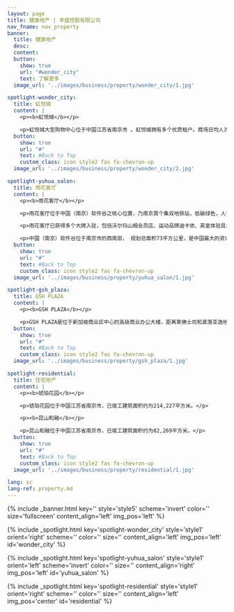 ```yaml
---
layout: page
title: 健康地产 | 丰盛控股有限公司
nav_fname: nav_property
banner:
  title: 健康地产
  desc:
  content:
  button:
    show: true
    url: "#wonder_city"
    text: 了解更多
  image_url: '../images/business/property/wonder_city/1.jpg'

spotlight-wonder_city:
  title: 虹悦城
  content: |
    <p><b>虹悦城</b></p>

    <p>虹悦城大型购物中心位于中国江苏省南京市 。虹悦城拥有多个优质租户。商场日均人流量约5.5万人次；总建筑面积为10万平方米，可供出售面积6.3万平方米。为了吸引人流，商场每年都会举辨8-10个推广活动。每一层楼，都会根据客户需求提供服务。例如以儿童为对象的楼层，有小火车让小客人乘坐游历商场，还有儿童拍照、BB游泳等特色玩意。为了让母亲等候方便，为母亲提供的服务也是设在同一楼层。</p>
  button:
    show: true
    url: "#"
    text: #Back to Top
    custom_class: icon style2 fas fa-chevron-up
  image_url: '../images/business/property/wonder_city/2.jpg'

spotlight-yuhua_salon:
  title: 雨花客厅
  content: |
    <p><b>雨花客厅</b></p>

    <p>雨花客厅位于中国（南京）软件谷之核心位置，乃南京首个集双地铁站，低碳绿色，人性化等优势于一体之总部式商用地产项目，总建筑面积达50万平方米，为整个软件谷提供管理中心，办公室大楼，商用物业，酒店及服务式公寓等全方位商业配套设施。作为国家级软件产业基地之核心配套地产物业，雨花客厅将低碳节能科技元素，首次应用到商用物业中，由丰盛控股自主研发的地源热泵系统，能够确保物业室内四季恒温、恒湿、恒氧，利用回圈的地下水源控温控湿，既能将办公环境维持在人体最舒适的条件中，并能成功降低30%能源消耗，达到低碳节能的目标。</p>

    <p>雨花客厅已获得多个大牌入驻，包括沃尔玛山姆会员店、运动品牌迪卡侬、英皇体验具乐部、洛克公园等。</p>

    <p>中国（南京）软件谷位于南京市的西南部， 规划总面积73平方公里，是中国最大的资讯科技软件产业研发基地，综合实力已跻身中国同类软件园区之首三名位置，同时亦是中国资讯科技服务外包示范基地，国家现代资讯科技软件产业基地，以及国家数码出版基地。中国（南京）软件谷内已汇集不同类型软件企业超过660家，仅软件从业人员超过15万人。</p>
  button:
    show: true
    url: "#"
    text: #Back to Top
    custom_class: icon style2 fas fa-chevron-up
  image_url: '../images/business/property/yuhua_salon/1.jpg'

spotlight-gsh_plaza:
  title: GSH PLAZA
  content: |
    <p><b>GSH PLAZA</b></p>

    <p>GSH PLAZA是位于新加坡商业区中心的高级商业办公大楼，距离莱佛士坊和直落亚逸地铁站仅几分钟的路程。GSH Plaza楼高 28 层，共有 259 个写字楼单位及两层零售空间，既有零活高效的商业营运空间，同时集零售及品味生活于一体，令工作及生活完美平衡，是未来商业社区的典范。</p>
  button:
    show: true
    url: "#"
    text: #Back to Top
    custom_class: icon style2 fas fa-chevron-up
  image_url: '../images/business/property/gsh_plaza/1.jpg'

spotlight-residential:
  title: 住宅地产
  content: |
    <p><b>琥珀花园</b></p>

    <p>琥珀花园位于中国江苏省南京市，已竣工建筑面积约为214,227平方米。</p>

    <p><b>昆山和融</b></p>

    <p>昆山和融位于中国江苏省南京市，已竣工建筑面积约为82,269平方米。</p>
  button:
    show: true
    url: "#"
    text: #Back to Top
    custom_class: icon style2 fas fa-chevron-up
  image_url: '../images/business/property/residential/1.jpg'

lang: sc
lang-ref: property.md
---
```

<!-- Welcome Banner -->
{% include _banner.html key='' style='style5' scheme='invert' color='' size='fullscreen' content_align='left' img_pos='left' %}

<!-- Properties -->
{% include _spotlight.html key='spotlight-wonder_city' style='style1' orient='right' scheme='' color='' size='' content_align='left' img_pos='left' id='wonder_city' %}

{% include _spotlight.html key='spotlight-yuhua_salon' style='style1' orient='left' scheme='invert' color='' size='' content_align='right' img_pos='left' id='yuhua_salon' %}

{% include _spotlight.html key='spotlight-residential' style='style1' orient='right' scheme='' color='' size='' content_align='left' img_pos='center' id='residential' %}
